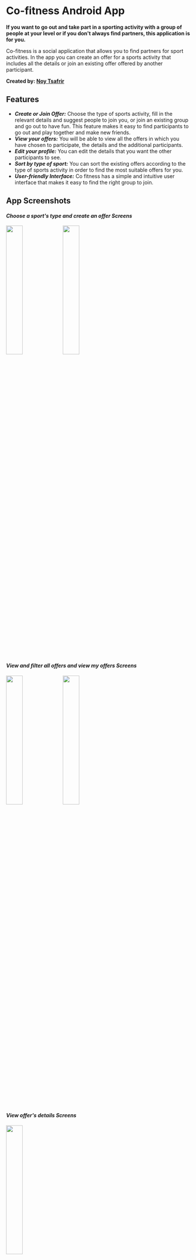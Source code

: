 # Co-fitness Android App
**If you want to go out and take part in a sporting activity with a group of people at your level or if you don't always find partners, this application is for you.**

Co-fitness is a social application that allows you to find partners for sport activities.
In the app you can create an offer for a sports activity that includes all the details or join an existing offer offered by another participant.

**Created by: [Noy Tsafrir](https://github.com/noytsafrir)**

## Features

- ***Create or Join Offer:*** Choose the type of sports activity, fill in the relevant details and suggest people to join you, or join an existing group and go out to have fun.
                              This feature makes it easy to find participants to go out and play together and make new friends.
- ***View your offers:*** You will be able to view all the offers in which you have chosen to participate, the details and the additional participants.
- ***Edit your profile:*** You can edit the details that you want the other participants to see.
- ***Sort by type of sport:*** You can sort the existing offers according to the type of sports activity in order to find the most suitable offers for you.
- ***User-friendly Interface:*** Co fitness has a simple and intuitive user interface that makes it easy to find the right group to join.

## App Screenshots
#### *Choose a sport's type and create an offer Screens*
<img src="https://github.com/noytsafrir/Co-fitness_App/assets/58825555/a344b805-5a40-4516-aa2b-8473b8ea1d68.jpg"
width = "30%">
<img src="https://github.com/noytsafrir/Co-fitness_App/assets/58825555/55bee001-c350-42fc-a2eb-23784ce5371c.jpg"
width = "30%">

#### *View and filter all offers and view my offers Screens*

<img src="https://github.com/noytsafrir/Co-fitness_App/assets/58825555/8f82e764-fed9-463d-937b-290669b99e47.jpg"
width = "30%">
<img src="https://github.com/noytsafrir/Co-fitness_App/assets/58825555/3780e533-3d7d-4ce6-ba15-e4b2e192bdb4.jpg"
width = "30%">

#### *View offer's details Screens*

<img src="https://github.com/noytsafrir/Co-fitness_App/assets/58825555/1e69bc29-3a69-4bb9-a3a6-42024ee7dd82.jpg"
width = "30%">

#### *Edit my profile Screens*

<img src="https://github.com/noytsafrir/Co-fitness_App/assets/58825555/b24fcb89-b66d-4ceb-837d-77ef69e7e76a.jpg"
width = "30%">

#### Video:

https://github.com/noytsafrir/Co-fitness_App/assets/58825555/1577607d-17d5-4ae4-8990-f2fc5ced18fd

